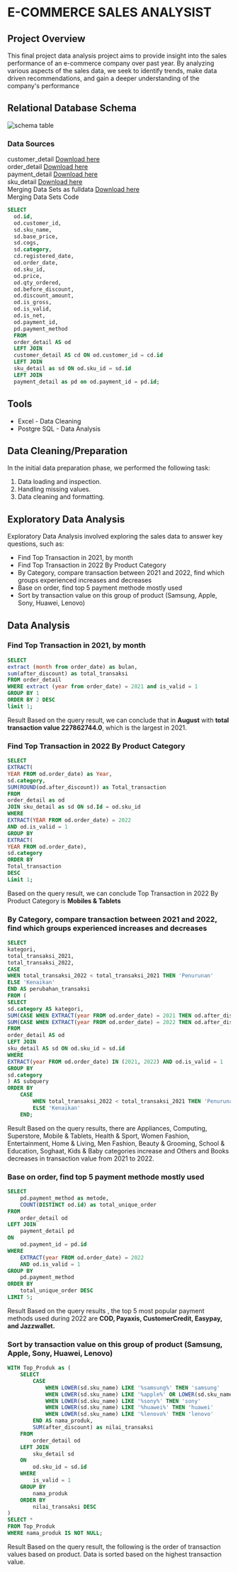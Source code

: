 # E-COMMERCE SALES ANALYSIST

## Project Overview
This final project data analysis project aims to provide insight into the sales performance of an e-commerce company over past year. By analyzing various aspects of the sales data, we seek to identify trends, make data driven recommendations, and gain a deeper understanding of the company's performance

## Relational Database Schema

![schema table](https://github.com/AhmadNurodin/Myskill-Tokopedia-SQL/assets/161307267/c4ba7b0c-2e8e-4602-a36b-ead7708622a7)


### Data Sources
customer_detail [Download here](https://drive.google.com/file/d/1iRonHkbVSz9p1PtHS8lPFWSHhg7knyVq/view?usp=sharing)        
order_detail [Download here](https://drive.google.com/file/d/1asKIIjJLCeYVlL3E3GrFk5uRbVlRntTj/view?usp=sharing)        
payment_detail [Download here](https://drive.google.com/file/d/1NEVvGR72B22191DP5zsd_P6_JZQLwzJd/view?usp=sharing)        
sku_detail [Download here](https://drive.google.com/file/d/1UoJdsQ7kgpw8wi8fQFH78cmnEBxjbHkk/view?usp=sharing)     
        Merging Data Sets as fulldata [Download here](https://drive.google.com/file/d/1RCN023Ljm_fuucM9YDxGYO0JOnR9uBb0/view?usp=sharing)        
Merging Data Sets Code
```sql
SELECT
  od.id,
  od.customer_id,
  sd.sku_name,
  sd.base_price,
  sd.cogs,
  sd.category,
  cd.registered_date,
  od.order_date,
  od.sku_id,
  od.price,
  od.qty_ordered,
  od.before_discount,
  od.discount_amount,
  od.is_gross,
  od.is_valid,
  od.is_net,
  od.payment_id,
  pd.payment_method
  FROM 
  order_detail AS od
  LEFT JOIN 
  customer_detail AS cd ON od.customer_id = cd.id
  LEFT JOIN
  sku_detail as sd ON od.sku_id = sd.id
  LEFT JOIN
  payment_detail as pd on od.payment_id = pd.id;
```
## Tools 

- Excel - Data Cleaning
- Postgre SQL - Data Analysis

## Data Cleaning/Preparation

In the initial data preparation phase, we performed the following task:
1. Data loading and inspection.
2. Handling missing values.
3. Data cleaning and formatting.

## Exploratory Data Analysis

Exploratory Data Analysis involved exploring the sales data to answer key questions, such as:

- Find Top Transaction in 2021, by month
- Find Top Transaction in 2022 By Product Category
- By Category, compare transaction between 2021 and 2022, find which groups experienced increases and decreases
- Base on order, find top 5 payment methode mostly used
- Sort by transaction value on this group of product (Samsung, Apple, Sony, Huawei, Lenovo)

## Data Analysis

### Find Top Transaction in 2021, by month

```sql
SELECT
extract (month from order_date) as bulan,
sum(after_discount) as total_transaksi
FROM order_detail
WHERE extract (year from order_date) = 2021 and is_valid = 1
GROUP BY 1
ORDER BY 2 DESC
limit 1;
```
Result
Based on the query result, we can conclude that in **August** with **total transaction value 227862744.0**, which is the largest in 2021.


### Find Top Transaction in 2022 By Product Category

```sql
SELECT 
EXTRACT(
YEAR FROM od.order_date) as Year, 
sd.category, 
SUM(ROUND(od.after_discount)) as Total_transaction  
FROM 
order_detail as od
JOIN sku_detail as sd ON sd.Id = od.sku_id
WHERE 
EXTRACT(YEAR FROM od.order_date) = 2022
AND od.is_valid = 1
GROUP BY 
EXTRACT(
YEAR FROM od.order_date), 
sd.category
ORDER BY 
Total_transaction 
DESC
Limit 1;
```
Based on the query result, we can conclude Top Transaction in 2022 By Product Category is **Mobiles & Tablets**


### By Category, compare transaction between 2021 and 2022, find which groups experienced increases and decreases

```sql
SELECT
kategori,
total_transaksi_2021,
total_transaksi_2022,
CASE 
WHEN total_transaksi_2022 < total_transaksi_2021 THEN 'Penurunan'
ELSE 'Kenaikan'
END AS perubahan_transaksi
FROM (
SELECT
sd.category AS kategori,
SUM(CASE WHEN EXTRACT(year FROM od.order_date) = 2021 THEN od.after_discount ELSE 0 END) AS total_transaksi_2021,
SUM(CASE WHEN EXTRACT(year FROM od.order_date) = 2022 THEN od.after_discount ELSE 0 END) AS total_transaksi_2022
FROM 
order_detail AS od
LEFT JOIN 
sku_detail AS sd ON od.sku_id = sd.id
WHERE 
EXTRACT(year FROM od.order_date) IN (2021, 2022) AND od.is_valid = 1
GROUP BY 
sd.category
) AS subquery
ORDER BY 
    CASE 
        WHEN total_transaksi_2022 < total_transaksi_2021 THEN 'Penurunan'
        ELSE 'Kenaikan'
    END;

```
Result
Based on the query results, there are Appliances, Computing, Superstore, Mobile & Tablets, Health & Sport, Women Fashion, Entertainment, Home & Living, Men Fashion, Beauty & Grooming, School & Education, Soghaat, Kids & Baby categories increase and Others and Books decreases in transaction value from 2021 to 2022.

### Base on order, find top 5 payment methode mostly used

```sql
SELECT
    pd.payment_method as metode,
    COUNT(DISTINCT od.id) as total_unique_order
FROM 
    order_detail od
LEFT JOIN 
    payment_detail pd
ON 
    od.payment_id = pd.id
WHERE 
    EXTRACT(year FROM od.order_date) = 2022 
    AND od.is_valid = 1
GROUP BY 
    pd.payment_method
ORDER BY 
    total_unique_order DESC
LIMIT 5;
```
Result
Based on the query results , the top 5 most popular payment methods used during 2022 are **COD, Payaxis, CustomerCredit, Easypay, and Jazzwallet.**


### Sort by transaction value on this group of product (Samsung, Apple, Sony, Huawei, Lenovo)

```sql
WITH Top_Produk as (
    SELECT
        CASE
            WHEN LOWER(sd.sku_name) LIKE '%samsung%' THEN 'samsung'
            WHEN LOWER(sd.sku_name) LIKE '%apple%' OR LOWER(sd.sku_name) LIKE '%iphone%' OR LOWER(sd.sku_name) LIKE '%macbook%' THEN 'apple'
            WHEN LOWER(sd.sku_name) LIKE '%sony%' THEN 'sony'
            WHEN LOWER(sd.sku_name) LIKE '%huawei%' THEN 'huawei'
            WHEN LOWER(sd.sku_name) LIKE '%lenovo%' THEN 'lenovo'
        END AS nama_produk,
        SUM(after_discount) as nilai_transaksi
    FROM 
        order_detail od
    LEFT JOIN 
        sku_detail sd
    ON 
        od.sku_id = sd.id
    WHERE 
        is_valid = 1
    GROUP BY 
        nama_produk
    ORDER BY 
        nilai_transaksi DESC
)
SELECT *
FROM Top_Produk
WHERE nama_produk IS NOT NULL;
```
Result
Based on the query result, the following is the order of transaction values ​​based on product. Data is sorted based on the highest transaction value.
